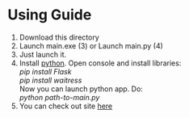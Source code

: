 # Using Guide
1. Download this directory
2. Launch main.exe (3) or Launch main.py (4)
3. Just launch it.
4. Install [python](https://www.python.org/). Open console and install libraries:  
*pip install Flask*  
*pip install waitress*  
Now you can launch python app. Do:  
*python path-to-main.py*  
5. You can check out site [here](http://localhost:5000/)
